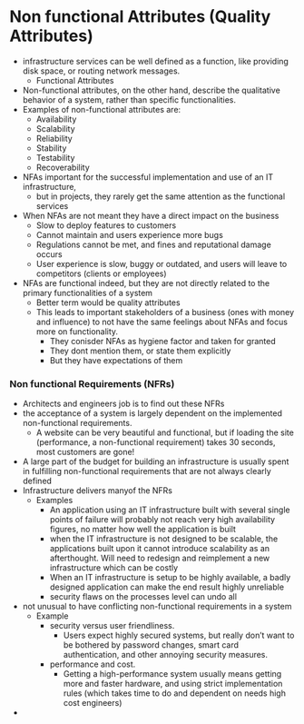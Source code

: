 # Non functional Attributes (Quality Attributes)

- infrastructure services can be well defined as a function, like providing disk space, or routing network messages.
  - Functional Attributes
- Non-functional attributes, on the other hand, describe the qualitative behavior of a system, rather than specific functionalities.
- Examples of non-functional attributes are:
  - Availability
  - Scalability
  - Reliability
  - Stability
  - Testability
  - Recoverability
- NFAs important for the successful implementation and use of an IT infrastructure,
  - but in projects, they rarely get the same attention as the functional services
- When NFAs are not meant they have a direct impact on the business
  - Slow to deploy features to customers
  - Cannot maintain and users experience more bugs
  - Regulations cannot be met, and fines and reputational damage occurs
  - User experience is slow, buggy or outdated, and users will leave to competitors (clients or employees)
- NFAs are  functional indeed, but they are not directly related to the primary functionalities of a system
  - Better term would be quality attributes
  - This leads to important stakeholders of a business (ones with money and influence) to not have the same feelings about NFAs and focus more on functionality.
    - They conisder NFAs as hygiene factor and taken for granted
    - They dont mention them, or state them explicitly
    - But they have expectations of them

### Non functional Requirements (NFRs)

- Architects and engineers job is to find out these NFRs
- the acceptance of a system is largely dependent on the implemented non-functional requirements.
  - A website can be very beautiful and functional, but if loading the site (performance, a non-functional requirement) takes 30 seconds, most customers are gone!
- A large part of the budget for building an infrastructure is usually spent in fulfilling non-functional requirements that are not always clearly defined
- Infrastructure delivers manyof the NFRs
  - Examples
    - An application using an IT infrastructure built with several single points of failure will probably not reach very high availability figures, no matter how well the application is built
    - when the IT infrastructure is not designed to be scalable, the applications built upon it cannot introduce scalability as an afterthought. Will need to redesign and reimplement a new infrastructure which can be costly
    - When an IT infrastructure is setup to be highly available, a badly designed application can make the end result highly unreliable
    - security flaws on the processes level can undo all
- not unusual to have conflicting non-functional requirements in a system
  - Example
    - security versus user friendliness.
      - Users expect highly secured systems, but really don’t want to be bothered by password changes, smart card authentication, and other annoying security measures.
    - performance and cost.
      - Getting a high-performance system usually means getting more and faster hardware, and using strict implementation rules (which takes time to do and dependent on needs high cost engineers)
- 

